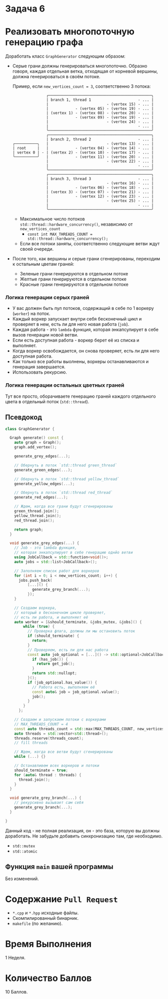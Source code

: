 # Задача 6

# Реализовать многопоточную генерацию графа

Доработать класс `GraphGenerator` следующим образом:
- Серые грани должны генерироваться многопоточно.
  Образно говоря, каждая отдельная ветка, отходящая от корневой вершины, должна генерироваться в своём потоке.

  Пример, если `new_vertices_count = 3`, соответственно 3 потока:
  ```
                 ┌──────────────────────────────────────────────╮
                 | branch 1, thread 1                     - ... |
                 |                          - (vertex 15) - ... |
                 |            - (vertex 05) - (vertex 19) - ... |
                 | (vertex 1) - (vertex 08) - (vertex 20) - ... |
                 |            - (vertex 09) - (vertex 19) - ... |
                 |                          - (vertex 24) - ... |
                 |                                        - ... |
                 ╰──────────────────────────────────────────────╯
                 ┌──────────────────────────────────────────────╮
                 | branch 2, thread 2                     - ... |
  ┌──────────╮   |                          - (vertex 13) - ... |
  | root     |   |            - (vertex 04) - (vertex 14) - ... |
  | vertex 0 | - | (vertex 2) - (vertex 10) - (vertex 17) - ... |
  ╰──────────╯   |            - (vertex 11) - (vertex 20) - ... |
                 |                          - (vertex 22) - ... |
                 |                                        - ... |
                 ╰──────────────────────────────────────────────╯
                 ┌──────────────────────────────────────────────╮
                 | branch 3, thread 3                     - ... |
                 |                          - (vertex 16) - ... |
                 |            - (vertex 06) - (vertex 18) - ... |
                 | (vertex 3) - (vertex 07) - (vertex 21) - ... |
                 |            - (vertex 12) - (vertex 23) - ... |
                 |                          - (vertex 25) - ... |
                 |                                        - ... |
                 ╰──────────────────────────────────────────────╯
  ```
    - Максимальное число потоков `std::thread::hardware_concurrency()`, независимо от `new_vertices_count`
      - `const int MAX_THREADS_COUNT = std::thread::hardware_concurrency();`
    - Если все потоки заняты, соответственно следующие ветви ждут своей очереди.
- После того, как вершины и серые грани сгенерированы, переходим к остальным цветам граней:
  - Зеленые грани генерируются в отдельном потоке
  - Желтые грани генерируются в отдельном потоке
  - Красные грани генерируются в отдельном потоке

### Логика генерации серых граней

- У вас должен быть пул потоков, содержащий в себе по 1 воркеру (`worker`) на поток.
- Каждый воркер запускает внутри себя бесконечный цикл и проверяет в нем, есть ли для него новая работа (`job`).
- Каждая работа - это `lambda` функция, которая энкапсулирует в себе вызов генерации новой ветви.
- Если есть доступная работа - воркер берет её из списка и выполняет.
- Когда воркер освобождается, он снова проверяет, есть ли для него доступная работа.
- Как только все работы выолнены, воркеры останавливаются и генерация завершается.
- Использовать рекурсию.

### Логика генерации остальных цветных граней

Тут все просто, оборачиваете генерацию граней каждого отдельного цвета в отдельный поток (`std::thread`).

## Псевдокод

```cpp
class GraphGenerator {

  Graph generate() const {
    auto graph = Graph();
    graph.add_vertex();

    generate_grey_edges(...);

    // Обернуть в поток `std::thread green_thread`
    generate_green_edges(...);

    // Обернуть в поток `std::thread yellow_thread`
    generate_yellow_edges(...);

    // Обернуть в поток `std::thread red_thread`
    generate_red_edges(...);

    // Ждем, когда все грани будут сгенерированы
    green_thread.join();
    yellow_thread.join();
    red_thread.join();

    return graph;
  }

  void generate_grey_edges(...) {
    // Job - это lambda функция,
    // которая энкапсулирует в себе генерацию однйо ветви
    using JobCallback = std::function<void()>;
    auto jobs = std::list<JobCallback>();

    // Заполняем список работ для воркеров
    for (int i = 0; i < new_vertices_count; i++) {
      jobs.push_back(
          [...]() {
            generate_grey_branch(...);
          });
    }

    // Создаем воркера,
    // который в бесконечном цикле проверяет,
    // есть ли работа, и выполняет её
    auto worker = [&should_terminate, &jobs_mutex, &jobs]() {
        while (true) {
          // Проверка флага, должны ли мы остановить поток
          if (should_terminate) {
            return;
          }
          // Проверяем, есть ли для нас работа
          const auto job_optional = [...]() -> std::optional<JobCallback> {
            if (has_job()) {
              return get_job();
            }
            return std::nullopt;
          }();
          if (job_optional.has_value()) {
            // Работа есть, выполняем её
            const auto& job = job_optional.value();
            job();
          }
        }
      };

    // Создаем и запускаем потоки с воркерами
    // MAX_THREADS_COUNT = 4
    const auto threads_count = std::max(MAX_THREADS_COUNT, new_vertices_count);
    auto threads = std::vector<std::thread>();
    threads.reserve(threads_count);
    // fill threads

    // Ждем, когда все ветви будут сгенерированы
    while (...) {}

    // Останавливем всех воркеров и потоки
    should_terminate = true;
    for (auto& thread : threads) {
      thread.join();
    }
  }

  void generate_grey_branch(...) {
    // рекурсивно вызывает сам себя
    generate_grey_branch(...);
  }

}
```

Данный код - не полная реализация, он - это база, которую вы должны доработать.
Не забудьте добавить синхронизацию там, где необходимо.
- `std::mutex`
- `std::atomic`

## Функция `main` вашей программы

Без изменений.

# Содержание `Pull Request`

- `*.cpp` и `*.hpp` исходные файлы.
- Скомпилированный бинарник.
- `makefile` (по желанию).

# Время Выполнения

1 Неделя.

# Количество Баллов

10 Баллов.
